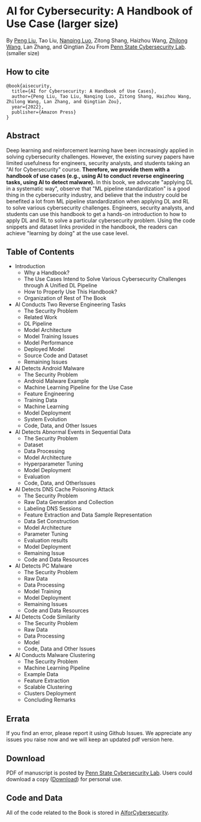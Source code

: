 #  AI for Cybersecurity: A Handbook of Use Case (larger size)
By [Peng Liu](https://s2.ist.psu.edu/pliu/), Tao Liu, [Nanqing Luo](https://sites.google.com/view/nanqingluo/home), Zitong Shang, Haizhou Wang, [Zhilong Wang](http://zhilongwang.org/), Lan Zhang, and Qingtian Zou From [Penn State Cybersecurity Lab](https://s2.ist.psu.edu/index.html).(smaller size)

## How to cite

```
@book{aisecurity,
  title={AI for Cybersecurity: A Handbook of Use Cases},
  author={Peng Liu, Tao Liu, Nanqing Luo, Zitong Shang, Haizhou Wang, Zhilong Wang, Lan Zhang, and Qingtian Zou},
  year={2022},
  publisher={Amazon Press}
}
```

## Abstract
Deep learning and reinforcement learning have been increasingly applied in solving cybersecurity challenges. However, the existing survey papers have limited usefulness for engineers, security analysts, and students taking an "AI for Cybersecurity" course. **Therefore, we provide them with a handbook of use cases (e.g., using AI to conduct reverse engineering tasks, using AI to detect malware).** In this book, we advocate "applying DL in a systematic way", observe that "ML pipeline standardization" is a good thing in the cybersecurity industry, and believe that the industry could be benefited a lot from ML pipeline standardization when applying DL and RL to solve various cybersecurity challenges. Engineers, security analysts, and students can use this handbook to get a hands-on introduction to how to apply DL and RL to solve a particular cybersecurity problem. Using the code snippets and dataset links provided in the handbook, the readers can achieve "learning by doing" at the use case level.

## Table of Contents
- Introduction
    - Why a Handbook?
    - The Use Cases Intend to Solve Various Cybersecurity Challenges through A Unified DL Pipeline
    - How to Properly Use This Handbook? 
    - Organization of Rest of The Book
- AI Conducts Two Reverse Engineering Tasks
    - The Security Problem
    - Related Work
    - DL Pipeline
    - Model Architecture
    - Model Training Issues
    - Model Performance
    - Deployed Model
    - Source Code and Dataset
    - Remaining Issues
- AI Detects Android Malware
    - The Security Problem
    - Android Malware Example
    - Machine Learning Pipeline for the Use Case
    - Feature Engineering
    - Training Data
    - Machine Learning
    - Model Deployment
    - System Evolution
    - Code, Data, and Other Issues
- AI Detects Abnormal Events in Sequential Data
    - The Security Problem
    - Dataset
    - Data Processing
    - Model Architecture
    - Hyperparameter Tuning
    - Model Deployment
    - Evaluation
    - Code, Data, and OtherIssues
- AI Detects DNS Cache Poisoning Attack
    - The Security Problem
    - Raw Data Generation and Collection
    - Labeling DNS Sessions
    - Feature Extraction and Data Sample Representation
    - Data Set Construction
    - Model Architecture
    - Parameter Tuning
    - Evaluation results
    - Model Deployment
    - Remaining Issue
    - Code and Data Resources
- AI Detects PC Malware
    - The Security Problem
    - Raw Data
    - Data Processing
    - Model Training
    - Model Deployment
    - Remaining Issues
    - Code and Data Resources
- AI Detects Code Similarity
    - The Security Problem
    - Raw Data
    - Data Processing
    - Model
    - Code, Data and Other Issues
- AI Conducts Malware Clustering
    - The Security Problem
    - Machine Learning Pipeline
    - Example Data
    - Feature Extraction
    - Scalable Clustering
    - Clusters Deployment
    - Concluding Remarks


## Errata
If you find an error, please report it using Github Issues. We appreciate any issues you raise now and we will keep an updated pdf version here. 


## Download
PDF of manuscript is posted by [Penn State Cybersecurity Lab](https://s2.ist.psu.edu/index.html). Users could download a copy ([Download](book.pdf)) for personal use.

## Code and Data
All of the code related to the Book is stored in [AIforCybersecurity](https://github.com/PSUCyberSecurityLab/AIforCybersecurity).
